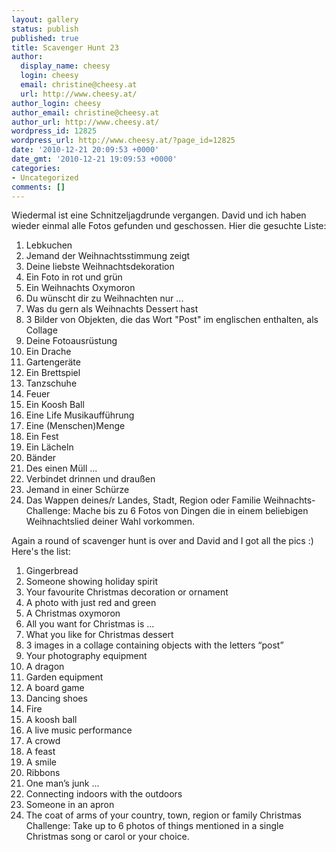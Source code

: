 ```yaml
---
layout: gallery
status: publish
published: true
title: Scavenger Hunt 23
author:
  display_name: cheesy
  login: cheesy
  email: christine@cheesy.at
  url: http://www.cheesy.at/
author_login: cheesy
author_email: christine@cheesy.at
author_url: http://www.cheesy.at/
wordpress_id: 12825
wordpress_url: http://www.cheesy.at/?page_id=12825
date: '2010-12-21 20:09:53 +0000'
date_gmt: '2010-12-21 19:09:53 +0000'
categories:
- Uncategorized
comments: []
---
```

<!--:de-->Wiedermal ist eine Schnitzeljagdrunde vergangen. David und ich haben wieder einmal alle Fotos gefunden und geschossen. Hier die gesuchte Liste:
1. Lebkuchen
2. Jemand der Weihnachtsstimmung zeigt
3. Deine liebste Weihnachtsdekoration
4. Ein Foto in rot und grün
5. Ein Weihnachts Oxymoron
6. Du wünscht dir zu Weihnachten nur ...
7. Was du gern als Weihnachts Dessert hast
8. 3 Bilder von Objekten, die das Wort "Post" im englischen enthalten, als Collage
9. Deine Fotoausrüstung
10. Ein Drache
11. Gartengeräte
12. Ein Brettspiel
13. Tanzschuhe
14. Feuer
15. Ein Koosh Ball
16. Eine Life Musikaufführung
17. Eine (Menschen)Menge
18. Ein Fest
19. Ein Lächeln
20. Bänder
21. Des einen Müll ...
22. Verbindet drinnen und draußen
23. Jemand in einer Schürze
24. Das Wappen deines/r Landes, Stadt, Region oder Familie
Weihnachts-Challenge: Mache bis zu 6 Fotos von Dingen die in einem beliebigen Weihnachtslied deiner Wahl vorkommen.
<!--:--><!--:en-->Again a round of scavenger hunt is over and David and I got all the pics :) Here's the list:
1. Gingerbread
2. Someone showing holiday spirit
3. Your favourite Christmas decoration or ornament
4. A photo with just red and green
5. A Christmas oxymoron
6. All you want for Christmas is ...
7. What you like for Christmas dessert
8. 3 images in a collage containing objects with the letters “post”
9. Your photography equipment
10. A dragon
11. Garden equipment
12. A board game
13. Dancing shoes
14. Fire
15. A koosh ball
16. A live music performance
17. A crowd
18. A feast
19. A smile
20. Ribbons
21. One man’s junk ...
22. Connecting indoors with the outdoors
23. Someone in an apron
24. The coat of arms of your country, town, region or family
Christmas Challenge: Take up to 6 photos of things mentioned in a single Christmas song or carol or your choice.
<!--:-->

